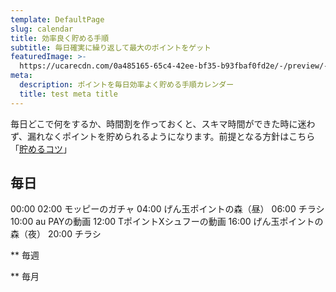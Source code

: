 ```yaml
---
template: DefaultPage
slug: calendar
title: 効率良く貯める手順
subtitle: 毎日確実に繰り返して最大のポイントをゲット
featuredImage: >-
  https://ucarecdn.com/0a485165-65c4-42ee-bf35-b93fbaf0fd2e/-/preview/-/rotate/270/
meta:
  description: ポイントを毎日効率よく貯める手順カレンダー
  title: test meta title
---
```


毎日どこで何をするか、時間割を作っておくと、スキマ時間ができた時に迷わず、漏れなくポイントを貯められるようになります。前提となる方針はこちら「[貯めるコツ](/plan/)」

## 毎日

00:00 
02:00 モッピーのガチャ
04:00 げん玉ポイントの森（昼）
06:00 チラシ
10:00 au PAYの動画
12:00 TポイントXシュフーの動画
16:00 げん玉ポイントの森（夜）
20:00 チラシ


** 毎週

** 毎月

